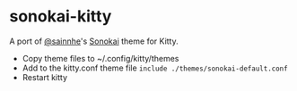 # sonokai-kitty

A port of [@sainnhe](https://github.com/sainnhe)'s [Sonokai](https://github.com/sainnhe/sonokai) theme for Kitty.

- Copy theme files to ~/.config/kitty/themes
- Add to the kitty.conf theme file `include ./themes/sonokai-default.conf`
- Restart kitty
